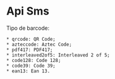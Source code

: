 # Api Sms

<p>Tipo de barcode:</p>

    * qrcode: QR Code;
    * azteccode: Aztec Code;
    * pdf417: PDF417;
    * interleaved2of5: Interleaved 2 of 5;
    * code128: Code 128;
    * code39: Code 39;
    * ean13: Ean 13.
